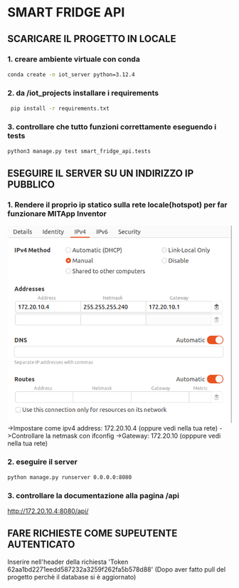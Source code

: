 # SMART FRIDGE API

## SCARICARE IL PROGETTO IN LOCALE

### 1. creare ambiente virtuale con conda

```bash
conda create -n iot_server python=3.12.4
```

### 2. da /iot_projects installare i requirements

```bash
 pip install -r requirements.txt
```

### 3. controllare che tutto funzioni correttamente eseguendo i tests

```bash
python3 manage.py test smart_fridge_api.tests
```

## ESEGUIRE IL SERVER SU UN INDIRIZZO IP PUBBLICO

### 1. Rendere il proprio ip statico sulla rete locale(hotspot) per far funzionare MITApp Inventor

<img src="readme_resources/static_ipv4.png" alt="Come assegnare ipv4 fisso al proprio pc dalle impostazioni (Ubuntu)" width="600">
<br>
->Impostare come ipv4 address: 172.20.10.4 (oppure vedi nella tua rete)
->Controllare la netmask con ifconfig  
->Gateway: 172.20.10 (opppure vedi nella tua rete)

### 2. eseguire il server

```bash
python manage.py runserver 0.0.0.0:8080
```

### 3. controllare la documentazione alla pagina /api

http://172.20.10.4:8080/api/

## FARE RICHIESTE COME SUPEUTENTE AUTENTICATO

Inserire nell'header della richiesta 'Token 62aa1bd2271eedd587232a3259f262fa5b578d88'
(Dopo aver fatto pull del progetto perchè il database si è aggiornato)
